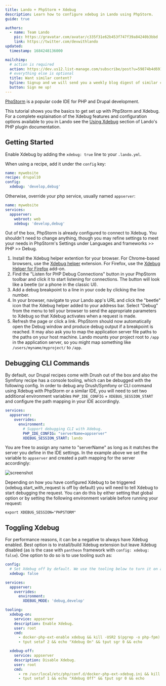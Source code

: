 ```yaml
---
title: Lando + PhpStorm + Xdebug
description: Learn how to configure xdebug in Lando using PhpStorm.
guide: true

authors:
  - name: Team Lando
    pic: https://gravatar.com/avatar/c335f31e62b453f747f39a84240b3bbd
    link: https://twitter.com/devwithlando
updated:
  timestamp: 1684248136000

mailchimp:
  # action is required
  action: https://dev.us12.list-manage.com/subscribe/post?u=59874b4d6910fa65e724a4648&amp;id=613837077f
  # everything else is optional
  title: Want similar content?
  byline: Signup and we will send you a weekly blog digest of similar content to keep you satiated.
  button: Sign me up!
---
```


[PhpStorm](https://www.jetbrains.com/phpstorm/) is a popular code IDE for PHP
and Drupal development.

This tutorial shows you the basics to get set up with PhpStorm and Xdebug.
For a complete explaination of the Xdebug features and configuration options available to you in Lando see the
[Using Xdebug](https://docs.lando.dev/php/config.html#using-xdebug) section of Lando's PHP plugin documentation.

## Getting Started

Enable Xdebug by adding the `xdebug: true` line to your `.lando.yml`.

When using a recipe, add it under the `config` key:
```yaml
name: mywebsite
recipe: drupal10
config:
  xdebug: 'develop,debug'
```

Otherwise, override your php service, usually named `appserver`:
```yaml
name: mywebsite
services:
  appserver:
    webroot: web
    xdebug: 'develop,debug'
```

Out of the box, PhpStorm is already configured to connect to Xdebug. You shouldn't need to change anything, though you may refine settings to meet your needs in PhpStorm's Settings under Languages and frameworks >> PHP >> Debug.

1. Install the Xdebug helper extention for your browser. For Chrome-based browsers, use the [Xdebug helper](https://chrome.google.com/webstore/detail/xdebug-helper/eadndfjplgieldjbigjakmdgkmoaaaoc) extension. For Firefox, use the [Xdebug Helper for Firefox](https://addons.mozilla.org/en-US/firefox/addon/xdebug-helper-for-firefox/) add-on.
1. Find the "Listen for PHP Debug Connections" button in your PhpStorm toolbar and click it to start listening for connections. The button will look like a beetle (or a phone in the classic UI).
1. Add a debug breakpoint to a line in your code by clicking the line number.
1. In your browser, navigate to your Lando app's URL and click the "beetle" icon that the Xdebug helper added to your address bar. Select "Debug" from the menu to tell your browser to send the appropriate parameters to Xdebug so that Xdebug activates when a request is made.
1. Refresh the page or click a link. PhpStorm should now automatically open the Debug window and produce debug output if a breakpoint is reached. It may also ask you to map the application server file paths to the paths on your host machine. Lando mounts your project root to `/app` in the application server, so you might map something like `/users/myname/myproject/` to `/app`.


## Debugging CLI Commands

By default, our Drupal recipes come with Drush out of the box and also the Symfony recipe has a console tooling, which can be debugged with the following config. In order to debug any Drush/Symfony or CLI command using Xdebug with
PhpStorm or a similar IDE, you will need to set two additional environment variables `PHP_IDE_CONFIG` + `XDEBUG_SESSION_START` and configure the
path mapping in your IDE accordingly.

```yaml
services:
  appserver:
    overrides:
      environment:
        # Support debugging CLI with Xdebug.
        PHP_IDE_CONFIG: "serverName=appserver"
        XDEBUG_SESSION_START: lando
```

You are free to assign any name to "serverName" as long as it matches the server you define in the IDE settings.
In the example above we set the variable to `appserver` and created a path mapping for the server accordingly:

![screenshot](/images/drush-xdebug-phpstorm.png)

Depending on how you have configured Xdebug to be triggered (xdebug.start_with_request is off by default)
you will need to tell Xdebug to start debugging the request. You can do this by either setting that global
option or by setting the following environment variable before running your request:

```
export XDEBUG_SESSION="PHPSTORM"
```

## Toggling Xdebug
For performance reasons, it can be a negative to always have Xdebug enabled. Best option is to install/build
Xdebug extension but leave Xdebug disabled (as is the case with `pantheon` framework with `config: xdebug: false`).
One option to do so is to use tooling such as:

```yaml
config:
  # Set Xdebug off by default. We use the tooling below to turn it on as needed.
  xdebug: false

services:
  appserver:
    overrides:
      environment:
        XDEBUG_MODE: 'debug,develop'

tooling:
  xdebug-on:
    service: appserver
    description: Enable Xdebug.
    user: root
    cmd:
      - docker-php-ext-enable xdebug && kill -USR2 $(pgrep -o php-fpm) &> /dev/null || /etc/init.d/apache2 reload
      - tput setaf 2 && echo "Xdebug On" && tput sgr 0 && echo

  xdebug-off:
    service: appserver
    description: Disable Xdebug.
    user: root
    cmd:
      - rm /usr/local/etc/php/conf.d/docker-php-ext-xdebug.ini && kill -USR2 $(pgrep -o php-fpm) &> /dev/null || /etc/init.d/apache2 reload
      - tput setaf 1 && echo "Xdebug Off" && tput sgr 0 && echo
```
